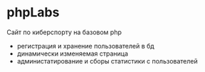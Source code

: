 # phpLabs
Сайт по киберспорту на базовом php

- регистрация и хранение пользователей в бд
- динамически изменяемая страница
- администатирование и сборы статистики с пользователей
